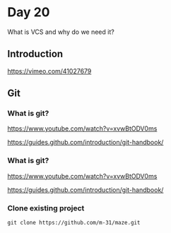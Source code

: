 # Day 20

What is VCS and why do we need it?

## Introduction

https://vimeo.com/41027679


## Git

### What is git?

https://www.youtube.com/watch?v=xvwBtODV0ms

https://guides.github.com/introduction/git-handbook/


### What is git?

https://www.youtube.com/watch?v=xvwBtODV0ms

https://guides.github.com/introduction/git-handbook/


### Clone existing project

    git clone https://github.com/m-31/maze.git



